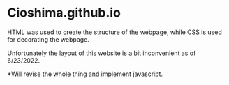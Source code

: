 # Cioshima.github.io

HTML was used to create the structure of the webpage, while CSS is used for decorating the webpage.

Unfortunately the layout of this website is a bit inconvenient as of 6/23/2022.


*Will revise the whole thing and implement javascript.
